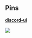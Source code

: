 <!--https://404kuso.github.io/-->

<!-- 
## some stats
<br>
<a href="https://github.com/404kuso/404kuso/">
   <img src="https://github-readme-stats.vercel.app/api?username=404kuso&hide=prs&hide_border=true&count_private=true&theme=dark&show_icons=true">
</a>

<br>
<a href="https://github.com/404kuso/404kuso/">
   <img src="https://github-readme-stats.vercel.app/api/top-langs/?username=404kuso&theme=dark&hide_border=true">
</a>
   
    -->
## Pins

[**discord-ui**](https://github.com/discord-py-ui/discord-ui")
<br>
<br>
<a href="https://github.com/discord-py-ui/discord-ui">
   <img src="https://github-readme-stats.vercel.app/api/pin/?username=discord-py-ui&repo=discord-ui&theme=dark&hide_border=true">
</a>
